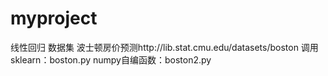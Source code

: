 # myproject
线性回归                                                                                                                                  数据集 波士顿房价预测http://lib.stat.cmu.edu/datasets/boston                                                                                  调用 sklearn：boston.py                                                                                                                 numpy自编函数：boston2.py
